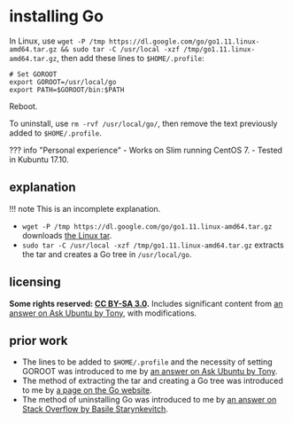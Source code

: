 # installing Go
In Linux, use `wget -P /tmp https://dl.google.com/go/go1.11.linux-amd64.tar.gz && sudo tar -C /usr/local -xzf /tmp/go1.11.linux-amd64.tar.gz`, then add these lines to `$HOME/.profile`:

```
# Set GOROOT
export GOROOT=/usr/local/go
export PATH=$GOROOT/bin:$PATH
```

Reboot.

To uninstall, use `rm -rvf /usr/local/go/`, then remove the text previously added to `$HOME/.profile`.

??? info "Personal experience"
    - Works on Slim running CentOS 7.
    - Tested in Kubuntu 17.10.

## explanation

!!! note
    This is an incomplete explanation.

- `wget -P /tmp https://dl.google.com/go/go1.11.linux-amd64.tar.gz` downloads [the Linux tar](https://golang.org/dl/).
- `sudo tar -C /usr/local -xzf /tmp/go1.11.linux-amd64.tar.gz` extracts the tar and creates a Go tree in `/usr/local/go`.

## licensing
**Some rights reserved: [CC BY-SA 3.0](https://creativecommons.org/licenses/by-sa/3.0/).** Includes significant content from [an answer on Ask Ubuntu by Tony](https://askubuntu.com/questions/959932/installation-instructions-for-golang-1-9-into-ubuntu-16-04/960327#960327), with modifications.

## prior work
- The lines to be added to `$HOME/.profile` and the necessity of setting GOROOT was introduced to me by [an answer on Ask Ubuntu by Tony](https://askubuntu.com/questions/959932/installation-instructions-for-golang-1-9-into-ubuntu-16-04/960327#960327).
- The method of extracting the tar and creating a Go tree was introduced to me by [a page on the Go website](https://golang.org/doc/install).
- The method of uninstalling Go was introduced to me by [an answer on Stack Overflow by Basile Starynkevitch](https://stackoverflow.com/questions/42186003/how-to-uninstall-golang/42186042#42186042).

